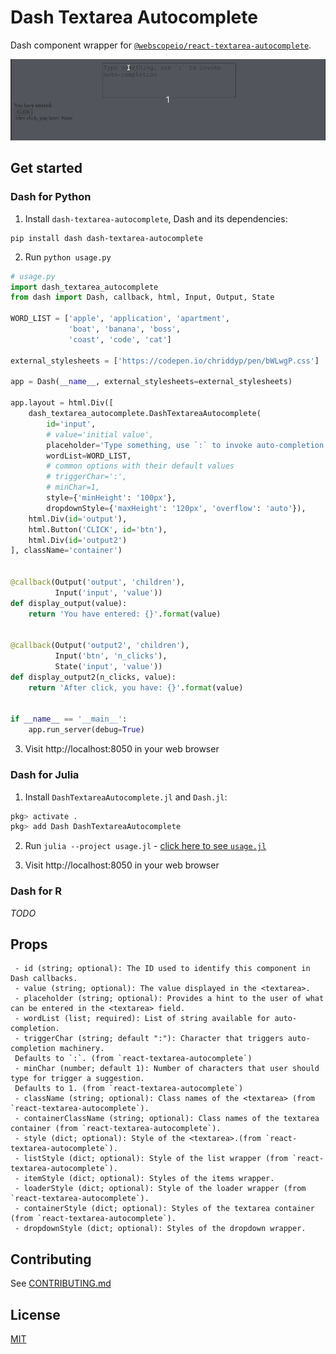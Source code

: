 # Dash Textarea Autocomplete

Dash component wrapper for [`@webscopeio/react-textarea-autocomplete`](https://github.com/webscopeio/react-textarea-autocomplete).

![demo](https://github.com/etpinard/dash-textarea-autocomplete/blob/main/demo.gif)


## Get started

### Dash for Python

1. Install `dash-textarea-autocomplete`, Dash and its dependencies:

```
pip install dash dash-textarea-autocomplete
```

2. Run `python usage.py`

```py
# usage.py
import dash_textarea_autocomplete
from dash import Dash, callback, html, Input, Output, State

WORD_LIST = ['apple', 'application', 'apartment',
             'boat', 'banana', 'boss',
             'coast', 'code', 'cat']

external_stylesheets = ['https://codepen.io/chriddyp/pen/bWLwgP.css']

app = Dash(__name__, external_stylesheets=external_stylesheets)

app.layout = html.Div([
    dash_textarea_autocomplete.DashTextareaAutocomplete(
        id='input',
        # value='initial value',
        placeholder='Type something, use `:` to invoke auto-completion',
        wordList=WORD_LIST,
        # common options with their default values
        # triggerChar=':',
        # minChar=1,
        style={'minHeight': '100px'},
        dropdownStyle={'maxHeight': '120px', 'overflow': 'auto'}),
    html.Div(id='output'),
    html.Button('CLICK', id='btn'),
    html.Div(id='output2')
], className='container')


@callback(Output('output', 'children'),
          Input('input', 'value'))
def display_output(value):
    return 'You have entered: {}'.format(value)


@callback(Output('output2', 'children'),
          Input('btn', 'n_clicks'),
          State('input', 'value'))
def display_output2(n_clicks, value):
    return 'After click, you have: {}'.format(value)


if __name__ == '__main__':
    app.run_server(debug=True)
```

3. Visit http://localhost:8050 in your web browser

### Dash for Julia

1. Install `DashTextareaAutocomplete.jl` and `Dash.jl`:

```jl
pkg> activate .
pkg> add Dash DashTextareaAutocomplete
```

2. Run `julia --project usage.jl` - [click here to see `usage.jl`](https://github.com/etpinard/dash-textarea-autocomplete/blob/main/usage.jl)

3. Visit http://localhost:8050 in your web browser

### Dash for R

_TODO_

## Props

```
 - id (string; optional): The ID used to identify this component in Dash callbacks.
 - value (string; optional): The value displayed in the <textarea>.
 - placeholder (string; optional): Provides a hint to the user of what can be entered in the <textarea> field.
 - wordList (list; required): List of string available for auto-completion.
 - triggerChar (string; default ":"): Character that triggers auto-completion machinery.
 Defaults to `:`. (from `react-textarea-autocomplete`)
 - minChar (number; default 1): Number of characters that user should type for trigger a suggestion.
 Defaults to 1. (from `react-textarea-autocomplete`)
 - className (string; optional): Class names of the <textarea> (from `react-textarea-autocomplete`).
 - containerClassName (string; optional): Class names of the textarea container (from `react-textarea-autocomplete`).
 - style (dict; optional): Style of the <textarea>.(from `react-textarea-autocomplete`).
 - listStyle (dict; optional): Style of the list wrapper (from `react-textarea-autocomplete`).
 - itemStyle (dict; optional): Styles of the items wrapper.
 - loaderStyle (dict; optional): Style of the loader wrapper (from `react-textarea-autocomplete`).
 - containerStyle (dict; optional): Styles of the textarea container (from `react-textarea-autocomplete`).
 - dropdownStyle (dict; optional): Styles of the dropdown wrapper.
 ```

## Contributing

See [CONTRIBUTING.md](https://github.com/etpinard/dash-textarea-autocomplete/blob/main/CONTRIBUTING.md)

## License

[MIT](https://github.com/etpinard/dash-textarea-autocomplete/blob/main/LICENSE)
